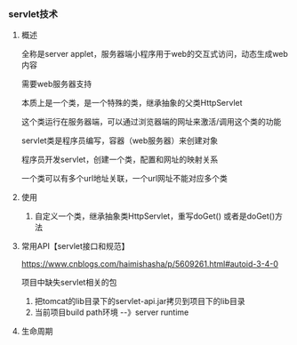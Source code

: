 

### servlet技术

1. 概述

   全称是server applet，服务器端小程序用于web的交互式访问，动态生成web内容

   需要web服务器支持

   本质上是一个类，是一个特殊的类，继承抽象的父类HttpServlet

   这个类运行在服务器端，可以通过浏览器端的网址来激活/调用这个类的功能

   servlet类是程序员编写，容器（web服务器）来创建对象

   程序员开发servlet，创建一个类，配置和网址的映射关系

   一个类可以有多个url地址关联，一个url网址不能对应多个类

2. 使用

   1. 自定义一个类，继承抽象类HttpServlet，重写doGet() 或者是doGet()方法

3. 常用API【servlet接口和规范】

   https://www.cnblogs.com/haimishasha/p/5609261.html#autoid-3-4-0

   项目中缺失servlet相关的包

   1. 把tomcat的lib目录下的servlet-api.jar拷贝到项目下的lib目录
   2. 当前项目build path环境 --》server runtime

4. 生命周期